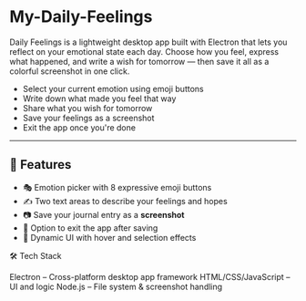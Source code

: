 # My-Daily-Feelings

Daily Feelings is a lightweight desktop app built with Electron that lets you reflect on your emotional state each day. Choose how you feel, express what happened, and write a wish for tomorrow — then save it all as a colorful screenshot in one click.

- Select your current emotion using emoji buttons  
- Write down what made you feel that way  
- Share what you wish for tomorrow  
- Save your feelings as a screenshot  
- Exit the app once you're done

---

## 📸 Features

- 🎭 Emotion picker with 8 expressive emoji buttons  
- ✍️ Two text areas to describe your feelings and hopes  
- 📷 Save your journal entry as a **screenshot**  
- 🚪 Option to exit the app after saving  
- 🎨 Dynamic UI with hover and selection effects

🛠️ Tech Stack

Electron – Cross-platform desktop app framework
HTML/CSS/JavaScript – UI and logic
Node.js –  File system & screenshot handling


